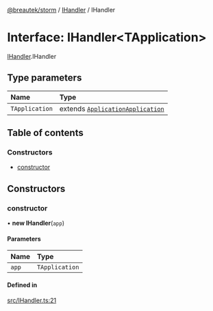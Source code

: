 [@breautek/storm](../README.md) / [IHandler](../modules/IHandler.md) / IHandler

# Interface: IHandler<TApplication\>

[IHandler](../modules/IHandler.md).IHandler

## Type parameters

| Name | Type |
| :------ | :------ |
| `TApplication` | extends [`Application`](../classes/Application.Application-1.md)[`Application`](../classes/Application.Application-1.md) |

## Table of contents

### Constructors

- [constructor](IHandler.IHandler-1.md#constructor)

## Constructors

### constructor

• **new IHandler**(`app`)

#### Parameters

| Name | Type |
| :------ | :------ |
| `app` | `TApplication` |

#### Defined in

[src/IHandler.ts:21](https://github.com/breautek/storm/blob/3845ece/src/IHandler.ts#L21)
